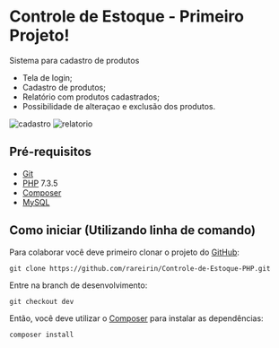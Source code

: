 # Controle de Estoque - Primeiro Projeto!

Sistema para cadastro de produtos

- Tela de login;
- Cadastro de produtos;
- Relatório com produtos cadastrados;
- Possibilidade de alteraçao e exclusão dos produtos.

![cadastro](https://user-images.githubusercontent.com/55221835/66626993-3b286380-ebc8-11e9-990e-ae04b81aaded.png)
![relatorio](https://user-images.githubusercontent.com/55221835/66627004-48455280-ebc8-11e9-9e08-cba8bd6ce040.png)


## Pré-requisitos

* [Git](https://git-scm.com)
* [PHP](http://php.net) 7.3.5
* [Composer](https://getcomposer.org)
* [MySQL](https://www.mysql.com)

## Como iniciar (Utilizando linha de comando)
Para colaborar você deve primeiro clonar o projeto do [GitHub](https://github.com/rareirin/Controle-de-Estoque-PHP.git):
```
git clone https://github.com/rareirin/Controle-de-Estoque-PHP.git
```
Entre na branch de desenvolvimento:
```
git checkout dev
```
Então, você deve utilizar o [Composer](https://getcomposer.org) para instalar as dependências:
```
composer install
```
